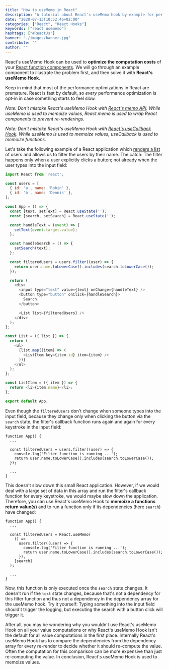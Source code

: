 ```yaml
---
title: "How to useMemo in React"
description: "A tutorial about React's useMemo hook by example for performance optimizations in React function components ..."
date: "2020-07-13T10:52:46+02:00"
categories: ["React", "React Hooks"]
keywords: ["react usememo"]
hashtags: ["#ReactJs"]
banner: "./images/banner.jpg"
contribute: ""
author: ""
---
```


<Sponsorship />

React's useMemo Hook can be used to **optimize the computation costs** of your [React function components](/react-function-component/). We will go through an example component to illustrate the problem first, and then solve it with **React's useMemo Hook**.

Keep in mind that most of the performance optimizations in React are premature. React is fast by default, so *every* performance optimization is opt-in in case something starts to feel slow.

*Note: Don't mistake React's useMemo Hook with [React's memo API](/react-memo/). While useMemo is used to memoize values, React memo is used to wrap React components to prevent re-renderings.*

*Note: Don't mistake React's useMemo Hook with [React's useCallback Hook](/react-usecallback-hook/). While useMemo is used to memoize values, useCallback is used to memoize functions.*

Let's take the following example of a React application which [renders a list](/react-list-component/) of users and allows us to filter the users by their name. The catch: The filter happens only when a user explicitly clicks a button; not already when the user types into the input field:

```javascript
import React from 'react';

const users = [
  { id: 'a', name: 'Robin' },
  { id: 'b', name: 'Dennis' },
];

const App = () => {
  const [text, setText] = React.useState('');
  const [search, setSearch] = React.useState('');

  const handleText = (event) => {
    setText(event.target.value);
  };

  const handleSearch = () => {
    setSearch(text);
  };

  const filteredUsers = users.filter((user) => {
    return user.name.toLowerCase().includes(search.toLowerCase());
  });

  return (
    <div>
      <input type="text" value={text} onChange={handleText} />
      <button type="button" onClick={handleSearch}>
        Search
      </button>

      <List list={filteredUsers} />
    </div>
  );
};

const List = ({ list }) => {
  return (
    <ul>
      {list.map((item) => (
        <ListItem key={item.id} item={item} />
      ))}
    </ul>
  );
};

const ListItem = ({ item }) => {
  return <li>{item.name}</li>;
};

export default App;
```

Even though the `filteredUsers` don't change when someone types into the input field, because they change only when clicking the button via the `search` state, the filter's callback function runs again and again for every keystroke in the input field:

```javascript{5}
function App() {
  ...

  const filteredUsers = users.filter((user) => {
    console.log('Filter function is running ...');
    return user.name.toLowerCase().includes(search.toLowerCase());
  });

  ...
}
```

This doesn't slow down this small React application. However, if we would deal with a large set of data in this array and run the filter's callback function for every keystroke, we would maybe slow down the application. Therefore, you can use React's useMemo Hook to **memoize a functions return value(s)** and to run a function only if its dependencies (here `search`) have changed:

```javascript{4-5,10-11}
function App() {
  ...

  const filteredUsers = React.useMemo(
    () =>
      users.filter((user) => {
        console.log('Filter function is running ...');
        return user.name.toLowerCase().includes(search.toLowerCase());
      }),
    [search]
  );

  ...
}
```

Now, this function is only executed once the `search` state changes. It doesn't run if the `text` state changes, because that's not a dependency for this filter function and thus not a dependency in the dependency array for the useMemo hook. Try it yourself: Typing something into the input field should't trigger the logging, but executing the search with a button click will trigger it.

<Divider />

After all, you may be wondering why you wouldn't use React's useMemo Hook on all your value computations or why React's useMemo Hook isn't the default for all value computations in the first place. Internally React's useMemo Hook has to compare the dependencies from the dependency array for every re-render to decide whether it should re-compute the value. Often the computation for this comparison can be more expensive than just re-computing the value. In conclusion, React's useMemo Hook is used to memoize values.

